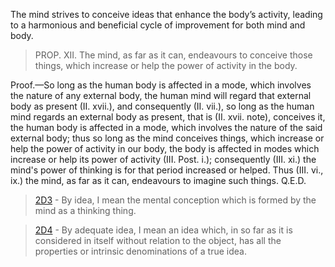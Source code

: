 The mind strives to conceive ideas that enhance the body’s activity, leading to a harmonious and beneficial cycle of improvement for both mind and body.

> PROP. XII. The mind, as far as it can, endeavours to conceive those things, which increase or help the power of activity in the body.

Proof.—So long as the human body is affected in a mode, which involves the nature of any external body, the human mind will regard that external body as present (II. xvii.), and consequently (II. vii.), so long as the human mind regards an external body as present, that is (II. xvii. note), conceives it, the human body is affected in a mode, which involves the nature of the said external body; thus so long as the mind conceives things, which increase or help the power of activity in our body, the body is affected in modes which increase or help its power of activity (III. Post. i.); consequently (III. xi.) the mind's power of thinking is for that period increased or helped. Thus (III. vi., ix.) the mind, as far as it can, endeavours to imagine such things. Q.E.D.

> [2D3](https://ethica.bc.edu/#/element/2D3) - By idea, I mean the mental conception which is formed by the mind as a thinking thing.

> [2D4](https://ethica.bc.edu/#/element/2D4) - By adequate idea, I mean an idea which, in so far as it is considered in itself without relation to the object, has all the properties or intrinsic denominations of a true idea.
